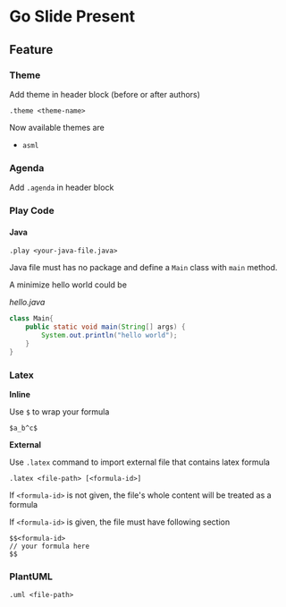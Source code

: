 # Go Slide Present

## Feature

### Theme

Add theme in header block (before or after authors)

```
.theme <theme-name>
```

Now available themes are

- `asml`

### Agenda

Add `.agenda` in header block

### Play Code

#### Java

`.play <your-java-file.java>`

Java file must has no package and define a `Main` class with `main` method.

A minimize hello world could be

_hello.java_

```java
class Main{
    public static void main(String[] args) {
        System.out.println("hello world");
    }
}
```

### Latex

**Inline**

Use `$` to wrap your formula

```
$a_b^c$
```

**External**

Use `.latex` command to import external file that contains latex formula

`.latex <file-path> [<formula-id>]`

If `<formula-id>` is not given, the file's whole content will be treated as a formula

If `<formula-id>` is given, the file must have following section

```
$$<formula-id>
// your formula here
$$
```

### PlantUML

`.uml <file-path>`